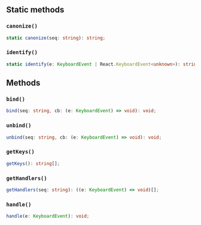 ## Static methods

### `canonize()`
```typescript
static canonize(seq: string): string;
```

### `identify()`
```typescript
static identify(e: KeyboardEvent | React.KeyboardEvent<unknown>): string;
```
  
## Methods

### `bind()`
```typescript
bind(seq: string, cb: (e: KeyboardEvent) => void): void;
```

### `unbind()`
```typescript
unbind(seq: string, cb: (e: KeyboardEvent) => void): void;
```

### `getKeys()`
```typescript
getKeys(): string[];
```

### `getHandlers()`
```typescript
getHandlers(seq: string): ((e: KeyboardEvent) => void)[];
```

### `handle()`
```typescript
handle(e: KeyboardEvent): void;
```
